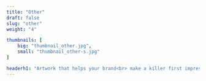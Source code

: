 ```yaml
---
title: "Other"
draft: false
slug: "other"
weight: "4"

thumbnails: [
	big: "thumbnail_other.jpg", 
	small: "thumbnail_other-s.jpg"
]

headerh1: "Artwork that helps your brand<br> make a killer first impression."
---
```

